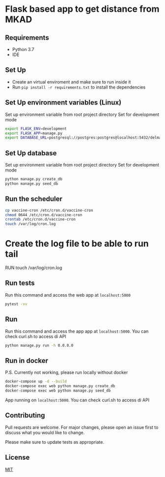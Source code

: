 # Flask based app to get distance from MKAD

## Requirements

- Python 3.7
- IDE

## Set Up

- Create an virtual enviroment and make sure to run inside it
- Run `pip install -r requirements.txt` to install the dependencies

## Set Up environment variables (Linux)

Set up environment variable from root project directory
Set for development mode

```bash
export FLASK_ENV=development
export FLASK_APP=manage.py
export DATABASE_URL=postgresql://postgres:postgres@localhost:5432/delman
```

## Set Up database

Set up environment variable from root project directory
Set for development mode

```bash
python manage.py create_db
python manage.py seed_db
```

## Run the scheduler

```bash
cp vaccine-cron /etc/cron.d/vaccine-cron
chmod 0644 /etc/cron.d/vaccine-cron
crontab /etc/cron.d/vaccine-cron
touch /var/log/cron.log
```

# Create the log file to be able to run tail

RUN touch /var/log/cron.log

## Run tests

Run this command and access the web app at `localhost:5000`

```bash
pytest -vv
```

## Run

Run this command and access the app app at `localhost:5000`. You can check curl.sh to access di API

```bash
python manage.py run -h 0.0.0.0
```

## Run in docker

P.S. Currently not working, please run locally without docker

```bash
docker-compose up -d --build
docker-compose exec web python manage.py create_db
docker-compose exec web python manage.py seed_db
```

App running on `localhost:5000`. You can check curl.sh to access di API

## Contributing

Pull requests are welcome. For major changes, please open an issue first to discuss what you would like to change.

Please make sure to update tests as appropriate.

## License

[MIT](https://choosealicense.com/licenses/mit/)
